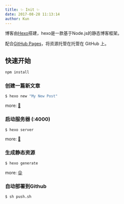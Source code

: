 ```yaml
---
title: ✨ Init ✨
date: 2017-08-28 11:13:14
author: Kun
---
```



博客由[Hexo](https://hexo.io/)搭建，hexo是一款基于Node.js的静态博客框架。

配合[GitHub Pages](https://pages.github.com/)，将资源托管在托管在 GitHub 上。

## 快速开始
``` bash
npm install
```

### 创建一篇新文章

``` bash
$ hexo new "My New Post"
```

more: [🐳](https://hexo.io/zh-cn/docs/writing.html)

### 启动服务器 (:4000)

``` bash
$ hexo server
```

more: [🐹](https://hexo.io/zh-cn/docs/server.html)

### 生成静态资源

``` bash
$ hexo generate
```

more: [😝](https://hexo.io/zh-cn/docs/generating.html)

### 自动部署到Github

``` bash
$ sh push.sh
```
